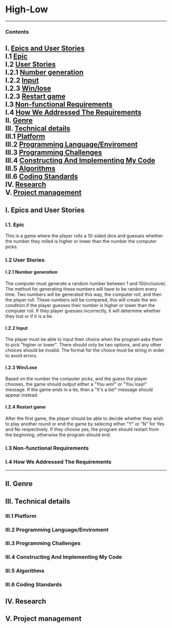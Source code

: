  # High-Low
 ---
### Contents
I. [Epics and User Stories](#I.-epics-and-user-stories)  
    I.1 [Epic](#epic)  
I.2 [User Stories](#I.2-user-stories)  
    I.2.1 [Number generation](#I.2.1-number-generation)  
    I.2.2 [Input](I.2.2-input)  
    I.2.3 [Win/lose](#I.2.3-win/lose)  
    I.2.3 [Restart game](#I.2.4-restart-game)  
I.3 [Non-functional Requirements](#I.3-non-functional-requirements)  
I.4 [How We Addressed The Requirements](#I.4-how-we-addressed-the-requirements)  
II. [Genre](#II.-genre)  
III. [Technical details](#III.-technical-details)  
    III.1 [Platform](#III.1-platform)  
    III.2 [Programming Language/Enviroment](#III.2-programming-language/environment)  
    III.3 [Programming Challenges](#III.3-programming-challenges)  
    III.4 [Constructing And Implementing My Code](#III.4-constructing-and-implementing-my-code)  
    III.5 [Algorithms](#III.5-algorithms)  
    III.6 [Coding Standards](#III.6-coding-standards)  
IV. [Research](#IV-research)  
V. [Project management](#V-project-management)  
---
## I. Epics and User Stories
 ### I.1. Epic
  This is a game where the player rolls a 10-sided dice and guesses whether the number they rolled is higher or lower than the number the computer picks.
 ### I.2 User Stories
 #### I.2.1 Number generation
 The computer must generate a random number between 1 and 10(inclusive). The method for generating these numbers will have to be random every time. Two numbers will be generated this way, the computer roll, and then the player roll. These numbers will be compared, this will create the win condition if the player guesses their number is higher or lower than the computer roll. If they player guesses incorrectly, it will determine whether they lost or if it is a tie.
 #### I.2.2 Input
 The player must be able to input their choice when the program asks them to pick "higher or lower". There should only be two options, and any other choices should be invalid. The format for the choice must be string in order to avoid errors. 
 #### I.2.3 Win/Lose
 Based on the number the computer picks, and the guess the player chooses, the game should output either a "You win!" or "You lose!" message. If the game ends in a tie, then a "It's a tie!" message should appear instead. 
 
  #### I.2.4 Restart game
 After the first game, the player should be able to decide whether they wish to play another round or end the game by selecing either "Y" or "N" for Yes and No respectively. If they choose yes, the program should restart from the beginning, otherwise the program should end.
 ### I.3 Non-functional Requirements
 ### I.4 How We Addressed The Requirements
 ---
## II. Genre
## III. Technical details
### III.1 Platform
### III.2 Programming Language/Enviroment
### III.3 Programming Challenges
### III.4 Constructing And Implementing My Code
### III.5 Algorithms
### III.6 Coding Standards
## IV. Research
## V. Project management
